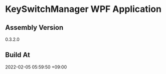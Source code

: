 KeySwitchManager WPF Application
==============================

## Assembly Version

0.3.2.0

## Build At

2022-02-05 05:59:50 +09:00
